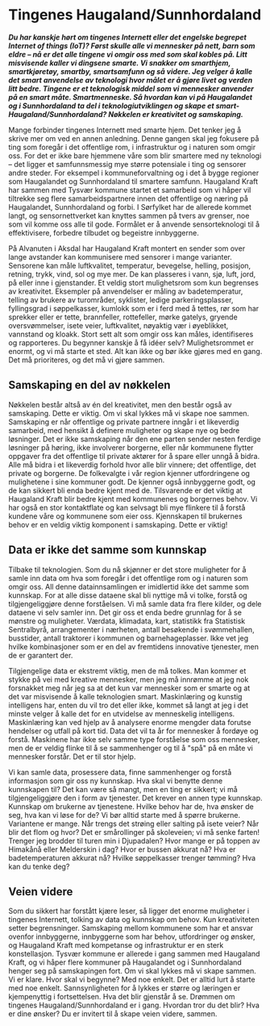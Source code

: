 # Tingenes Haugaland/Sunnhordaland

***Du har kanskje hørt om tingenes Internett eller det engelske begrepet Internet of things (IoT)? Først skulle alle vi mennesker på nett, barn som eldre – nå er det alle tingene vi omgir oss med som skal kobles på. Litt misvisende kaller vi dingsene smarte. Vi snakker om smarthjem, smartkjøretøy, smartby, smartsamfunn og så videre. Jeg velger å kalle det smart anvendelse av teknologi hvor målet er å gjøre livet og verden litt bedre. Tingene er et teknologisk middel som vi mennesker anvender på en smart måte. Smartmenneske. Så hvordan kan vi på Haugalandet og i Sunnhordaland ta del i teknologiutviklingen og skape et smart-Haugaland/Sunnhordaland? Nøkkelen er kreativitet og samskaping.***

Mange forbinder tingenes Internett med smarte hjem. Det tenker jeg å skrive mer om ved en annen anledning. Denne gangen skal jeg fokusere på ting som foregår i det offentlige rom, i infrastruktur og i naturen som omgir oss. For det er ikke bare hjemmene våre som blir smartere med ny teknologi – det ligger et samfunnsmessig mye større potensiale i ting og sensorer andre steder. For eksempel i kommuneforvaltning og i det å bygge regioner som Haugalandet og Sunnhordaland til smartere samfunn. Haugaland Kraft har sammen med Tysvær kommune startet et samarbeid som vi håper vil tiltrekke seg flere samarbeidspartnere innen det offentlige og næring på Haugalandet, Sunnhordaland og forbi. I Sørfylket har de allerede kommet langt, og sensornettverket kan knyttes sammen på tvers av grenser, noe som vil komme oss alle til gode. Formålet er å anvende sensorteknologi til å effektivisere, forbedre tilbudet og begeistre innbyggerne.

På Alvanuten i Aksdal har Haugaland Kraft montert en sender som over lange avstander kan kommunisere med sensorer i mange varianter. Sensorene kan måle luftkvalitet, temperatur, bevegelse, helling, posisjon, retning, trykk, vind, sol og mye mer. De kan plasseres i vann, sjø, luft, jord, på eller inne i gjenstander. Et veldig stort mulighetsrom som kun begrenses av kreativitet. Eksempler på anvendelser er måling av badetemperatur, telling av brukere av turområder, syklister, ledige parkeringsplasser, fyllingsgrad i søppelkasser, kumlokk som er i ferd med å tettes, rør som har sprekker eller er tette, brannfeller, rottefeller, mørke gatelys, gryende oversvømmelser, isete veier, luftkvalitet, nøyaktig vær i øyeblikket, vannstand og kloakk. Stort sett alt som omgir oss kan måles, identifiseres og rapporteres. Du begynner kanskje å få idéer selv? Mulighetsrommet er enormt, og vi må starte et sted. Alt kan ikke og bør ikke gjøres med en gang. Det må prioriteres, og det må vi gjøre sammen.

## Samskaping en del av nøkkelen

Nøkkelen består altså av én del kreativitet, men den består også av samskaping. Dette er viktig. Om vi skal lykkes må vi skape noe sammen. Samskaping er når offentlige og private partnere inngår i et likeverdig samarbeid, med hensikt å definere muligheter og skape nye og bedre løsninger. Det er ikke samskaping når den ene parten sender nesten ferdige løsninger på høring, ikke involverer borgerne, eller når kommunene flytter oppgaver fra det offentlige til private aktører for å spare eller unngå å bidra. Alle må bidra i et likeverdig forhold hvor alle blir vinnere; det offentlige, det private og borgerne. De folkevalgte i vår region kjenner utfordringene og mulighetene i sine kommuner godt. De kjenner også innbyggerne godt, og de kan sikkert bli enda bedre kjent med de. Tilsvarende er det viktig at Haugaland Kraft blir bedre kjent med kommunenes og borgernes behov. Vi har også en stor kontaktflate og kan selvsagt bli mye flinkere til å forstå kundene våre og kommunene som eier oss. Kjennskapen til brukernes behov er en veldig viktig komponent i samskaping. Dette er viktig!

## Data er ikke det samme som kunnskap

Tilbake til teknologien. Som du nå skjønner er det store muligheter for å samle inn data om hva som foregår i det offentlige rom og i naturen som omgir oss. All denne datainnsamlingen er imidlertid ikke det samme som kunnskap. For at alle disse dataene skal bli nyttige må vi tolke, forstå og tilgjengeliggjøre denne forståelsen. Vi må samle data fra flere kilder, og dele dataene vi selv samler inn. Det gir oss et enda bedre grunnlag for å se mønstre og muligheter. Værdata, klimadata, kart, statistikk fra Statistisk Sentralbyrå, arrangementer i nærheten, antall besøkende i svømmehallen, busstider, antall traktorer i kommunen og barnehageplasser. Ikke vet jeg hvilke kombinasjoner som er en del av fremtidens innovative tjenester, men de er garantert der.

Tilgjengelige data er ekstremt viktig, men de må tolkes. Man kommer et stykke på vei med kreative mennesker, men jeg må innrømme at jeg nok forsnakket meg når jeg sa at det kun var mennesker som er smarte og at det var misvisende å kalle teknologien smart. Maskinlæring og kunstig intelligens har, enten du vil tro det eller ikke, kommet så langt at jeg i det minste velger å kalle det for en utvidelse av menneskelig intelligens. Maskinlæring kan ved hjelp av å analysere enorme mengder data forutse hendelser og utfall på kort tid. Data det vil ta år for mennesker å fordøye og forstå. Maskinene har ikke selv samme type forståelse som oss mennesker, men de er veldig flinke til å se sammenhenger og til å "spå" på en måte vi mennesker forstår. Det er til stor hjelp.

Vi kan samle data, prosessere data, finne sammenhenger og forstå informasjon som gir oss ny kunnskap. Hva skal vi benytte denne kunnskapen til? Det kan være så mangt, men en ting er sikkert; vi må tilgjengeliggjøre den i form av tjenester. Det krever en annen type kunnskap. Kunnskap om brukerne av tjenestene. Hvilke behov har de, hva ønsker de seg, hva kan vi løse for de? Vi bør alltid starte med å spørre brukerne. Variantene er mange. Når trengs det strøing eller salting på isete veier? Når blir det flom og hvor? Det er smårollinger på skoleveien; vi må senke farten! Trenger jeg brodder til turen min i Djupadalen? Hvor mange er på toppen av Himakånå eller Melderskin i dag? Hvor er bussen akkurat nå? Hva er badetemperaturen akkurat nå? Hvilke søppelkasser trenger tømming? Hva kan du tenke deg?

## Veien videre

Som du sikkert har forstått kjære leser, så ligger det enorme muligheter i tingenes Internett, tolking av data og kunnskap om behov. Kun kreativiteten setter begrensninger. Samskaping mellom kommunene som har et ansvar ovenfor innbyggerne, innbyggerne som har behov, utfordringer og ønsker, og Haugaland Kraft med kompetanse og infrastruktur er en sterk konstellasjon. Tysvær kommune er allerede i gang sammen med Haugaland Kraft, og vi håper flere kommuner på Haugalandet og i Sunnhordaland henger seg på samskapingen fort. Om vi skal lykkes må vi skape sammen. Vi er klare. Hvor skal vi begynne? Med noe enkelt. Det er alltid lurt å starte med noe enkelt. Sannsynligheten for å lykkes er større og læringen er kjempenyttig i fortsettelsen. Hva det blir gjenstår å se. Drømmen om tingenes Haugaland/Sunnhordaland er i gang. Hvordan tror du det blir? Hva er dine ønsker? Du er invitert til å skape veien videre, sammen.





